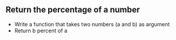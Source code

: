 ## Return the percentage of a number

* Write a function that takes two numbers (a and b) as argument
* Return b percent of a